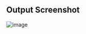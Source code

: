 ## Output Screenshot

![image](https://user-images.githubusercontent.com/65335438/142726071-792ea132-e104-43c0-bc1f-46f95e13cc6a.png)

